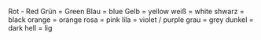 Rot - Red
Grün = Green
Blau = blue
Gelb = yellow
weiß = white
shwarz = black
orange = orange
rosa = pink
lila = violet / purple
grau = grey
dunkel = dark
hell = lig
